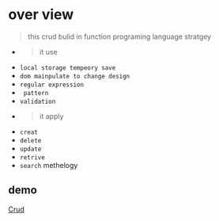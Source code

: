 # over view
> this crud bulid in function programing language stratgey 
- > it use 
- ```local storage tempeory save ``` 
- ```dom mainpulate to change design``` 
- ```regular expression```
- ``` pattern```
- ```validation```
- > it apply  
- ``` creat ``` 
- ``` delete ``` 
- ``` update ``` 
- ``` retrive ``` 
- ``` search ```
  methelogy  
## demo
 [Crud](https://ftohtarek.github.io/CRUD)
